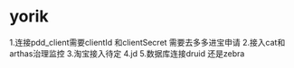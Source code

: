 # yorik

1.连接pdd_client需要clientId 和clientSecret 需要去多多进宝申请
2.接入cat和arthas治理监控
3.淘宝接入待定
4.jd
5.数据库连接druid 还是zebra


